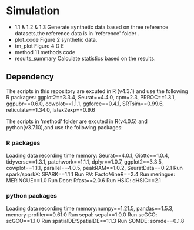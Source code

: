 # Simulation

- 1.1 & 1.2 & 1.3 Generate synthetic data based on three reference datasets,the reference data is in 'reference' folder .
- plot_code Figure 2 synthetic data.
- tm_plot Figure 4 D E
- method 11 methods code
- results_summary Calculate statistics based on the results.

## Dependency
The scripts in this repository are excuted in R (v4.3.1) and use the following R packages:
ggplot2==3.3.4, Seurat==4.4.0, cpm=2.3, PRROC==1.3.1, ggpubr==0.6.0, cowplot==1.1.1, ggforce==0.4.1, SRTsim==0.99.6, reticulate==1.34.0, latex2exp==0.9.6

The scripts in 'method' folder are excuted in R(v4.0.5) and python(v3.7.10),and use the following packages:
### R packages
Loading data recording time memory: Seurat==4.0.1, Giotto==1.0.4, tidyverse==1.3.1, patchwork==1.1.1, dplyr==1.0.7, ggplot2==3.3.5, cowplot==1.1.1, parallel==4.0.5, peakRAM==1.0.2, SeuratData==0.2.1
Run spark/sparkX: SPARK==1.1.1
Run RV: FactoMineR==2.4
Run meringue: MERINGUE==1.0
Run Dcor: Rfast==2.0.6
Run HSIC: dHSIC==2.1

### python packages
Loading data recording time memory:numpy==1.21.5, pandas==1.5.3, memory-profiler==0.61.0
Run sepal: sepal==1.0.0
Run scGCO: scGCO==1.1.0
Run spatialDE:SpatialDE==1.1.3
Run SOMDE: somde==0.1.8